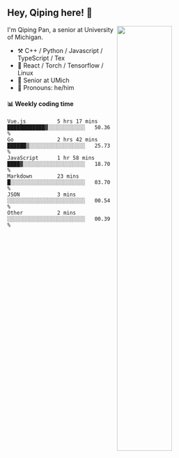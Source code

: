 

## Hey, Qiping here! :wave:

[<img align="right" width="50%" src="https://github-readme-stats.vercel.app/api?username=ppppqp&theme=dark&show_icons=true">](https://metrics.lecoq.io/ppppqp?template=classic)


I'm Qiping Pan, a senior at University of Michigan.

-   :hammer_and_pick: C++ / Python / Javascript / TypeScript / Tex
-   :pencil: React / Torch / Tensorflow / Linux 
-   :seedling: Senior at UMich
-   :man: Pronouns: he/him



#### :bar_chart: Weekly coding time

<!--START_SECTION:waka-->

```text
Vue.js          5 hrs 17 mins   ████████████▓░░░░░░░░░░░░   50.36 %
Go              2 hrs 42 mins   ██████▒░░░░░░░░░░░░░░░░░░   25.73 %
JavaScript      1 hr 58 mins    ████▓░░░░░░░░░░░░░░░░░░░░   18.70 %
Markdown        23 mins         █░░░░░░░░░░░░░░░░░░░░░░░░   03.70 %
JSON            3 mins          ░░░░░░░░░░░░░░░░░░░░░░░░░   00.54 %
Other           2 mins          ░░░░░░░░░░░░░░░░░░░░░░░░░   00.39 %
```

<!--END_SECTION:waka-->
